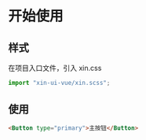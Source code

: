 # 开始使用
## 样式

在项目入口文件，引入 xin.css

```javascript
import "xin-ui-vue/xin.scss";
```

## 使用

```html
<Button type="primary">主按钮</Button>
```